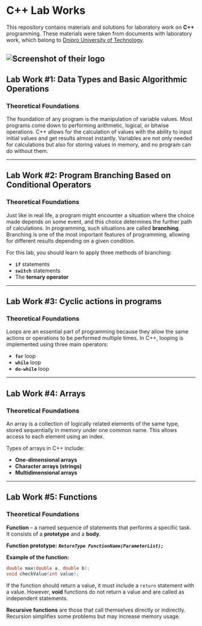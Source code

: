 # C++ Lab Works

This repository contains materials and solutions for laboratory work on **C++** programming.
These materials were taken from documents with laboratory work, which belong to [Dnipro University of Technology](https://nmu.org.ua/).

![Screenshot of their logo](https://www.uni-bamberg.de/fileadmin/_processed_/3/0/csm_Logo_angl_goriz_cvet_08cabe7a30.webp)
---

## Lab Work #1: Data Types and Basic Algorithmic Operations

### Theoretical Foundations

The foundation of any program is the manipulation of variable values. Most programs come down to performing arithmetic, logical, or bitwise operations. C++ allows for the calculation of values with the ability to input initial values and get results almost instantly. Variables are not only needed for calculations but also for storing values in memory, and no program can do without them.

---

## Lab Work #2: Program Branching Based on Conditional Operators

### Theoretical Foundations

Just like in real life, a program might encounter a situation where the choice made depends on some event, and this choice determines the further path of calculations. In programming, such situations are called **branching**. Branching is one of the most important features of programming, allowing for different results depending on a given condition.

For this lab, you should learn to apply three methods of branching:
* **`if`** statements 
* **`switch`** statements 
* The **ternary operator** 

---

## Lab Work #3: Cyclic actions in programs

### Theoretical Foundations

Loops are an essential part of programming because they allow the same actions or operations to be performed multiple times.
In C++, looping is implemented using three main operators:
* **`for`** loop
* **`while`** loop
* **`do-while`** loop

---

## Lab Work #4: Arrays

### Theoretical Foundations

An array is a collection of logically related elements of the same type, stored sequentially in memory under one common name. This allows access to each element using an index.

Types of arrays in C++ include:
* **One-dimensional arrays**
* **Character arrays (strings)**
* **Multidimensional arrays**

---

## Lab Work #5: Functions

### Theoretical Foundations

**Function** – a named sequence of statements that performs a specific task.
It consists of a **prototype** and a **body**.

**Function prototype:** ***`ReturnType FunctionName(ParameterList);`***

**Example of the function:**
```cpp
double max(double a, double b);
void checkValue(int value);
```

If the function should return a value, it must include a `return` statement with a value.
However, **void** functions do not return a value and are called as independent statements.

**Recursive functions** are those that call themselves directly or indirectly.
Recursion simplifies some problems but may increase memory usage.
